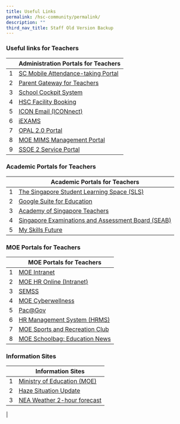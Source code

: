 ```yaml
---
title: Useful Links
permalink: /hsc-community/permalink/
description: ""
third_nav_title: Staff Old Version Backup
---
```

### Useful links for Teachers 

| | Administration Portals for Teachers |
| --- | --- |
| 1 | [SC Mobile Attendance-taking Portal](https://scmobile.moe.edu.sg/) |
| 2 | [Parent Gateway for Teachers](https://pg.moe.edu.sg/) |
| 3 | [School Cockpit System](https://schoolcockpit.moe.gov.sg/) |
| 4 | [HSC Facility Booking](https://rbs.avero-tech.com/7031/index.html#~vb.my.html/) |
| 5 | [ICON Email (ICONnect)](https://icon.moe.edu.sg/saas/usercenter/index.do) |
| 6 | [iEXAMS](https://iexams.seab.gov.sg/) |
| 7 | [OPAL 2.0 Portal](https://www.opal2.moe.edu.sg/)|
| 8 | [MOE MIMS Management Portal](https://portal.mims.moe.gov.sg/) |
| 9 | [SSOE 2 Service Portal](https://ssoe2.moe.edu.sg/sp) |


### Academic Portals for Teachers

|  | Academic Portals for Teachers |
| --- | --- |
| 1 | [The Singapore Student Learning Space (SLS)](https://vle.learning.moe.edu.sg/login) |
| 2 | [Google Suite for Education](http://gmail.com/) |
| 3 | [Academy of Singapore Teachers](https://www.academyofsingaporeteachers.moe.gov.sg/) |
| 4 |[Singapore Examinations and Assessment Board (SEAB)](https://www.seab.gov.sg/) |
| 5 | [My Skills Future](https://www.myskillsfuture.sg/content/portal/en/index.html) |

### MOE Portals for Teachers

|  | MOE Portals for Teachers |
| --- | --- |
| 1 | [MOE Intranet](http://intranet.moe.gov.sg/Pages/Home.aspx/) |
| 2 | [MOE HR Online (Intranet)](http://uat.intranet.moe.gov.sg/hr_online/) |
| 3 | [SEMSS](http://semss2.moe.gov.sg/Login/) |
| 4 | [MOE Cyberwellness](https://www.moe.gov.sg/programmes/cyber-wellness) |
| 5 | [Pac@Gov](https://pacgov.agd.gov.sg/ipac/portal/jsp/login/index1.jsp)|
| 6 | [HR Management System (HRMS)](https://hrms.moe.gov.sg/) |
| 7 | [MOE Sports and Recreation Club](https://www.mesrc.net/)|
| 8 | [MOE Schoolbag: Education News](https://www.schoolbag.sg/)  |


### Information Sites

|  | Information Sites |
| --- | --- |
| 1 | [Ministry of Education (MOE)](https://www.moe.gov.sg/) |
| 2 |  [Haze Situation Update](https://www.haze.gov.sg/) |
| 3 | [NEA Weather 2-hour forecast](http://www.nea.gov.sg/weather-climate/forecasts/2-hour-nowcast)  
 |